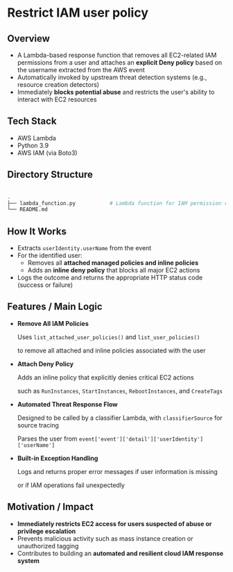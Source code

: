 # Restrict IAM user policy

## Overview

- A Lambda-based response function that removes all EC2-related IAM permissions from a user and attaches an **explicit Deny policy** based on the username extracted from the AWS event
- Automatically invoked by upstream threat detection systems (e.g., resource creation detectors)
- Immediately **blocks potential abuse** and restricts the user's ability to interact with EC2 resources

## Tech Stack

- AWS Lambda
- Python 3.9
- AWS IAM (via Boto3)

## Directory Structure

```bash

.
├── lambda_function.py           # Lambda function for IAM permission restriction
└── README.md
```

## How It Works

- Extracts `userIdentity.userName` from the event
- For the identified user:
    - Removes all **attached managed policies and inline policies**
    - Adds an **inline deny policy** that blocks all major EC2 actions
- Logs the outcome and returns the appropriate HTTP status code (success or failure)

## Features / Main Logic

- **Remove All IAM Policies**
    
    Uses `list_attached_user_policies()` and `list_user_policies()`
    
    to remove all attached and inline policies associated with the user
    
- **Attach Deny Policy**
    
    Adds an inline policy that explicitly denies critical EC2 actions
    
    such as `RunInstances`, `StartInstances`, `RebootInstances`, and `CreateTags`
    
- **Automated Threat Response Flow**
    
    Designed to be called by a classifier Lambda, with `classifierSource` for source tracing
    
    Parses the user from `event['event']['detail']['userIdentity']['userName']`
    
- **Built-in Exception Handling**
    
    Logs and returns proper error messages if user information is missing
    
    or if IAM operations fail unexpectedly
    

## Motivation / Impact

- **Immediately restricts EC2 access for users suspected of abuse or privilege escalation**
- Prevents malicious activity such as mass instance creation or unauthorized tagging
- Contributes to building an **automated and resilient cloud IAM response system**